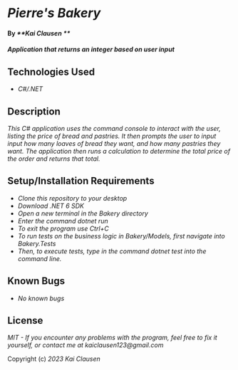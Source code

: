 # _Pierre's Bakery_

#### By _**Kai Clausen **_

#### _Application that returns an integer based on user input_

## Technologies Used

* _C#/.NET_

## Description

_This C# application uses the command console to interact with the user, listing the price of bread and pastries. It then prompts the user to input input how many loaves of bread they want, and how many pastries they want. The application then runs a calculation to determine the total price of the order and returns that total._

## Setup/Installation Requirements

* _Clone this repository to your desktop_
* _Download .NET 6 SDK_
* _Open a new terminal in the Bakery directory_
* _Enter the command dotnet run_
* _To exit the program use Ctrl+C_
* _To run tests on the business logic in Bakery/Models, first navigate into Bakery.Tests_
* _Then, to execute tests, type in the command dotnet test into the command line._

## Known Bugs

* _No known bugs_

## License

_MIT - If you encounter any problems with the program, feel free to fix it yourself, or contact me at kaiclausen123@gmail.com_

Copyright (c) _2023_ _Kai Clausen_